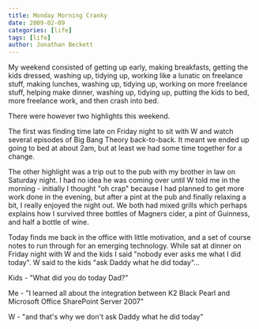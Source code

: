 ```yaml
---
title: Monday Morning Cranky
date: 2009-02-09
categories: [life]
tags: [life]
author: Jonathan Beckett
---
```


My weekend consisted of getting up early, making breakfasts, getting the kids dressed, washing up, tidying up, working like a lunatic on freelance stuff, making lunches, washing up, tidying up, working on more freelance stuff, helping make dinner, washing up, tidying up, putting the kids to bed, more freelance work, and then crash into bed.

There were however two highlights this weekend.

The first was finding time late on Friday night to sit with W and watch several episodes of Big Bang Theory back-to-back. It meant we ended up going to bed at about 2am, but at least we had some time together for a change.

The other highlight was a trip out to the pub with my brother in law on Saturday night. I had no idea he was coming over until W told me in the morning - initially I thought "oh crap" because I had planned to get more work done in the evening, but after a pint at the pub and finally relaxing a bit, I really enjoyed the night out. We both had mixed grills which perhaps explains how I survived three bottles of Magners cider, a pint of Guinness, and half a bottle of wine.

Today finds me back in the office with little motivation, and a set of course notes to run through for an emerging technology. While sat at dinner on Friday night with W and the kids I said "nobody ever asks me what I did today". W said to the kids "ask Daddy what he did today"...

Kids - "What did you do today Dad?"

Me - "I learned all about the integration between K2 Black Pearl and Microsoft Office SharePoint Server 2007"

W - "and that's why we don't ask Daddy what he did today"